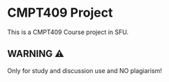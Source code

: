 # CMPT409 Project
This is a CMPT409 Course project in SFU. 

## WARNING :warning:
Only for study and discussion use and NO plagiarism!
